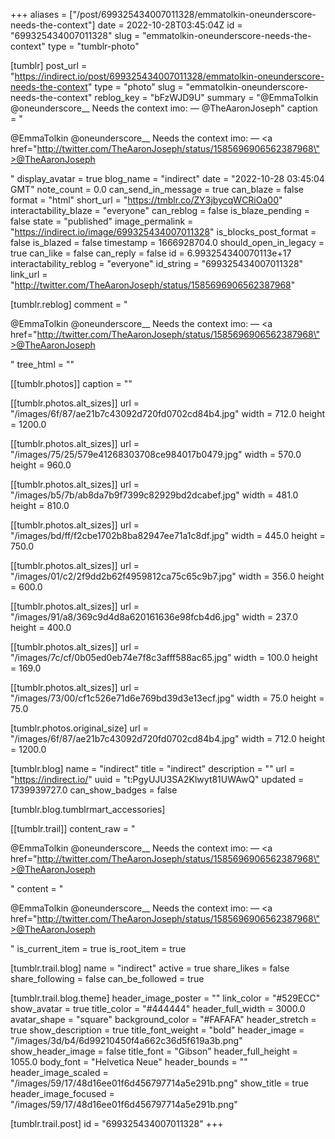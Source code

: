 +++
aliases = ["/post/699325434007011328/emmatolkin-oneunderscore-needs-the-context"]
date = 2022-10-28T03:45:04Z
id = "699325434007011328"
slug = "emmatolkin-oneunderscore-needs-the-context"
type = "tumblr-photo"

[tumblr]
post_url = "https://indirect.io/post/699325434007011328/emmatolkin-oneunderscore-needs-the-context"
type = "photo"
slug = "emmatolkin-oneunderscore-needs-the-context"
reblog_key = "bFzWJD9U"
summary = "@EmmaTolkin @oneunderscore__ Needs the context imo: — @TheAaronJoseph"
caption = "<p>@EmmaTolkin @oneunderscore__ Needs the context imo: — <a href=\"http://twitter.com/TheAaronJoseph/status/1585696906562387968\">@TheAaronJoseph</a></p>"
display_avatar = true
blog_name = "indirect"
date = "2022-10-28 03:45:04 GMT"
note_count = 0.0
can_send_in_message = true
can_blaze = false
format = "html"
short_url = "https://tmblr.co/ZY3jbycqWCRiOa00"
interactability_blaze = "everyone"
can_reblog = false
is_blaze_pending = false
state = "published"
image_permalink = "https://indirect.io/image/699325434007011328"
is_blocks_post_format = false
is_blazed = false
timestamp = 1666928704.0
should_open_in_legacy = true
can_like = false
can_reply = false
id = 6.993254340070113e+17
interactability_reblog = "everyone"
id_string = "699325434007011328"
link_url = "http://twitter.com/TheAaronJoseph/status/1585696906562387968"

[tumblr.reblog]
comment = "<p>@EmmaTolkin @oneunderscore__ Needs the context imo: — <a href=\"http://twitter.com/TheAaronJoseph/status/1585696906562387968\">@TheAaronJoseph</a></p>"
tree_html = ""

[[tumblr.photos]]
caption = ""

[[tumblr.photos.alt_sizes]]
url = "/images/6f/87/ae21b7c43092d720fd0702cd84b4.jpg"
width = 712.0
height = 1200.0

[[tumblr.photos.alt_sizes]]
url = "/images/75/25/579e41268303708ce984017b0479.jpg"
width = 570.0
height = 960.0

[[tumblr.photos.alt_sizes]]
url = "/images/b5/7b/ab8da7b9f7399c82929bd2dcabef.jpg"
width = 481.0
height = 810.0

[[tumblr.photos.alt_sizes]]
url = "/images/bd/ff/f2cbe1702b8ba82947ee71a1c8df.jpg"
width = 445.0
height = 750.0

[[tumblr.photos.alt_sizes]]
url = "/images/01/c2/2f9dd2b62f4959812ca75c65c9b7.jpg"
width = 356.0
height = 600.0

[[tumblr.photos.alt_sizes]]
url = "/images/91/a8/369c9d4d8a620161636e98fcb4d6.jpg"
width = 237.0
height = 400.0

[[tumblr.photos.alt_sizes]]
url = "/images/7c/cf/0b05ed0eb74e7f8c3afff588ac65.jpg"
width = 100.0
height = 169.0

[[tumblr.photos.alt_sizes]]
url = "/images/73/00/cf1c526e71d6e769bd39d3e13ecf.jpg"
width = 75.0
height = 75.0

[tumblr.photos.original_size]
url = "/images/6f/87/ae21b7c43092d720fd0702cd84b4.jpg"
width = 712.0
height = 1200.0

[tumblr.blog]
name = "indirect"
title = "indirect"
description = ""
url = "https://indirect.io/"
uuid = "t:PgyUJU3SA2Klwyt81UWAwQ"
updated = 1739939727.0
can_show_badges = false

[tumblr.blog.tumblrmart_accessories]

[[tumblr.trail]]
content_raw = "<p>@EmmaTolkin @oneunderscore__ Needs the context imo: — <a href=\"http://twitter.com/TheAaronJoseph/status/1585696906562387968\">@TheAaronJoseph</a></p>"
content = "<p>@EmmaTolkin @oneunderscore__ Needs the context imo: &mdash; <a href=\"http://twitter.com/TheAaronJoseph/status/1585696906562387968\">@TheAaronJoseph</a></p>"
is_current_item = true
is_root_item = true

[tumblr.trail.blog]
name = "indirect"
active = true
share_likes = false
share_following = false
can_be_followed = true

[tumblr.trail.blog.theme]
header_image_poster = ""
link_color = "#529ECC"
show_avatar = true
title_color = "#444444"
header_full_width = 3000.0
avatar_shape = "square"
background_color = "#FAFAFA"
header_stretch = true
show_description = true
title_font_weight = "bold"
header_image = "/images/3d/b4/6d99210450f4a662c36d5f619a3b.png"
show_header_image = false
title_font = "Gibson"
header_full_height = 1055.0
body_font = "Helvetica Neue"
header_bounds = ""
header_image_scaled = "/images/59/17/48d16ee01f6d456797714a5e291b.png"
show_title = true
header_image_focused = "/images/59/17/48d16ee01f6d456797714a5e291b.png"

[tumblr.trail.post]
id = "699325434007011328"
+++
